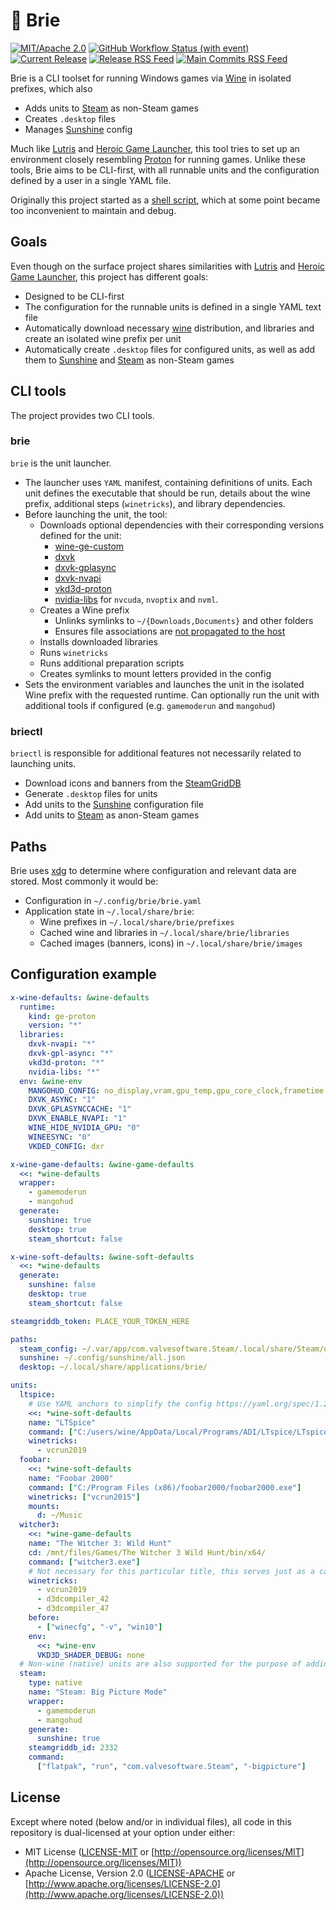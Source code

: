 # 🧀 Brie

[![MIT/Apache 2.0](https://img.shields.io/badge/license-MIT%2FApache-blue.svg)](https://github.com/nikarh/brie#license)
[![GitHub Workflow Status (with event)](https://img.shields.io/github/actions/workflow/status/nikarh/brie/main.yaml)](https://github.com/nikarh/brie/actions/workflows/main.yaml)
[![Current Release](https://img.shields.io/github/release/nikarh/brie.svg)](https://github.com/nikarh/brie/releases)
[![Release RSS Feed](https://img.shields.io/badge/rss-releases-ffa500?logo=rss)](https://github.com/nikarh/brie/releases.atom)
[![Main Commits RSS Feed](https://img.shields.io/badge/rss-commits-ffa500?logo=rss)](https://github.com/nikarh/brie/commits/main.atom)

Brie is a CLI toolset for running Windows games via [Wine] in isolated prefixes, which also
  - Adds units to [Steam] as non-Steam games
  - Creates `.desktop` files
  - Manages [Sunshine] config

Much like [Lutris] and [Heroic Game Launcher], this tool tries to set up an environment closely resembling [Proton] for running games.
Unlike these tools, Brie aims to be CLI-first, with all runnable units and the configuration defined by a user in a single YAML file.

Originally this project started as a [shell script](https://github.com/nikarh/brie/blob/b4e09a0714f15c92a93504be32fba6428bd0dabf/play.sh), which at some point became too inconvenient to maintain and debug.

## Goals

Even though on the surface project shares similarities with [Lutris] and [Heroic Game Launcher], this project has different goals:

  - Designed to be CLI-first
  - The configuration for the runnable units is defined in a single YAML text file
  - Automatically download necessary [wine] distribution, and libraries and create an isolated wine prefix per unit
  - Automatically create `.desktop` files for configured units, as well as add them to [Sunshine] and [Steam] as non-Steam games

## CLI tools

The project provides two CLI tools.

### brie

`brie` is the unit launcher.

- The launcher uses `YAML` manifest, containing definitions of units. Each unit defines the executable that should be run, details about the wine prefix, additional steps (`winetricks`), and library dependencies.
- Before launching the unit, the tool:
  - Downloads optional dependencies with their corresponding versions defined for the unit:
    - [wine-ge-custom](https://github.com/GloriousEggroll/wine-ge-custom)
    - [dxvk](https://github.com/doitsujin/dxvk)
    - [dxvk-gplasync](https://gitlab.com/Ph42oN/dxvk-gplasync)
    - [dxvk-nvapi](https://github.com/jp7677/dxvk-nvapi)
    - [vkd3d-proton](https://github.com/HansKristian-Work/vkd3d-proton)
    - [nvidia-libs](https://github.com/SveSop/nvidia-libs) for `nvcuda`, `nvoptix` and `nvml`.
  - Creates a Wine prefix
    - Unlinks symlinks to `~/{Downloads,Documents}` and other folders
    - Ensures file associations are [not propagated to the host](https://wiki.winehq.org/FAQ#How_can_I_prevent_Wine_from_changing_the_filetype_associations_on_my_system_or_adding_unwanted_menu_entries.2Fdesktop_links.3F)
  - Installs downloaded libraries
  - Runs `winetricks`
  - Runs additional preparation scripts
  - Creates symlinks to mount letters provided in the config
- Sets the environment variables and launches the unit in the isolated Wine prefix with the requested runtime. Can optionally run the unit with additional tools if configured (e.g. `gamemoderun` and `mangohud`)

### briectl

`briectl` is responsible for additional features not necessarily related to launching units.

- Download icons and banners from the [SteamGridDB]
- Generate `.desktop` files for units
- Add units to the [Sunshine] configuration file
- Add units to [Steam] as anon-Steam games


## Paths

Brie uses [xdg] to determine where configuration and relevant data are stored.
Most commonly it would be:

 - Configuration in `~/.config/brie/brie.yaml`
 - Application state in `~/.local/share/brie`:
   - Wine prefixes in `~/.local/share/brie/prefixes`
   - Cached wine and libraries in `~/.local/share/brie/libraries`
   - Cached images (banners, icons) in `~/.local/share/brie/images`

## Configuration example

```yaml
x-wine-defaults: &wine-defaults
  runtime:
    kind: ge-proton
    version: "*"
  libraries:
    dxvk-nvapi: "*"
    dxvk-gpl-async: "*"
    vkd3d-proton: "*"
    nvidia-libs: "*"
  env: &wine-env
    MANGOHUD_CONFIG: no_display,vram,gpu_temp,gpu_core_clock,frametime
    DXVK_ASYNC: "1"
    DXVK_GPLASYNCCACHE: "1"
    DXVK_ENABLE_NVAPI: "1"
    WINE_HIDE_NVIDIA_GPU: "0"
    WINEESYNC: "0"
    VKDED_CONFIG: dxr

x-wine-game-defaults: &wine-game-defaults
  <<: *wine-defaults
  wrapper:
    - gamemoderun
    - mangohud
  generate:
    sunshine: true
    desktop: true
    steam_shortcut: false

x-wine-soft-defaults: &wine-soft-defaults
  <<: *wine-defaults
  generate:
    sunshine: false
    desktop: true
    steam_shortcut: false

steamgriddb_token: PLACE_YOUR_TOKEN_HERE

paths:
  steam_config: ~/.var/app/com.valvesoftware.Steam/.local/share/Steam/userdata/{YOUR_ID}/config
  sunshine: ~/.config/sunshine/all.json
  desktop: ~/.local/share/applications/brie/

units:
  ltspice:
    # Use YAML anchors to simplify the config https://yaml.org/spec/1.2.2/#3222-anchors-and-aliases
    <<: *wine-soft-defaults
    name: "LTSpice"
    command: ["C:/users/wine/AppData/Local/Programs/ADI/LTspice/LTspice.exe"]
    winetricks:
      - vcrun2019
  foobar:
    <<: *wine-soft-defaults
    name: "Foobar 2000"
    command: ["C:/Program Files (x86)/foobar2000/foobar2000.exe"]
    winetricks: ["vcrun2015"]
    mounts:
      d: ~/Music
  witcher3:
    <<: *wine-game-defaults
    name: "The Witcher 3: Wild Hunt"
    cd: /mnt/files/Games/The Witcher 3 Wild Hunt/bin/x64/
    command: ["witcher3.exe"]
    # Not necessary for this particular title, this serves just as a capability example:
    winetricks:
      - vcrun2019
      - d3dcompiler_42
      - d3dcompiler_47
    before:
      - ["winecfg", "-v", "win10"]
    env:
      <<: *wine-env
      VKD3D_SHADER_DEBUG: none
  # Non-wine (native) units are also supported for the purpose of adding them to sunshine config (or non-steam games)
  steam:
    type: native
    name: "Steam: Big Picture Mode"
    wrapper:
      - gamemoderun
      - mangohud
    generate:
      sunshine: true
    steamgriddb_id: 2332
    command:
      ["flatpak", "run", "com.valvesoftware.Steam", "-bigpicture"]
```

## License

Except where noted (below and/or in individual files), all code in this repository is dual-licensed at your option under either:

* MIT License ([LICENSE-MIT](LICENSE-MIT) or [http://opensource.org/licenses/MIT](http://opensource.org/licenses/MIT))
* Apache License, Version 2.0 ([LICENSE-APACHE](LICENSE-APACHE) or [http://www.apache.org/licenses/LICENSE-2.0](http://www.apache.org/licenses/LICENSE-2.0))

[Wine]: https://www.winehq.org/
[sunshine]: https://github.com/LizardByte/Sunshine
[Steam]: https://store.steampowered.com/
[SteamGridDB]: https://www.steamgriddb.com/
[Lutris]: https://lutris.net/
[Heroic Game Launcher]: https://heroicgameslauncher.com/
[Proton]: https://github.com/ValveSoftware/Proton
[xdg]: https://specifications.freedesktop.org/basedir-spec/basedir-spec-latest.html
